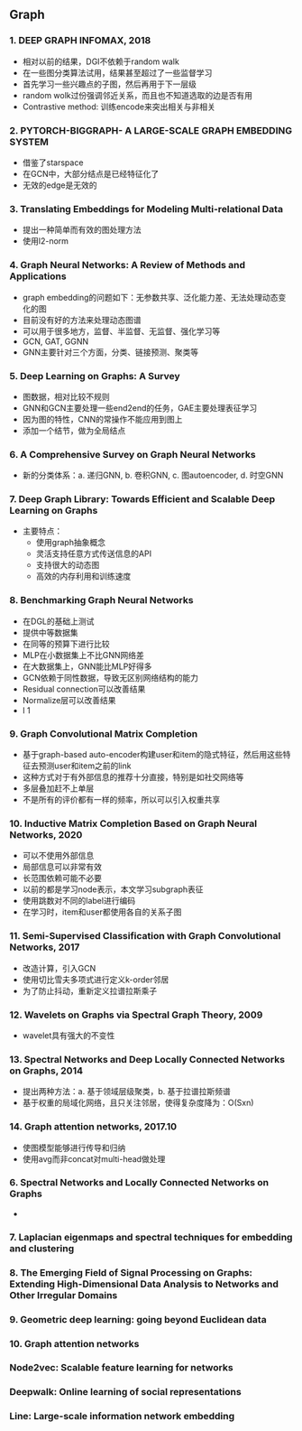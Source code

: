 ## Graph

### 1. DEEP GRAPH INFOMAX, 2018
- 相对以前的结果，DGI不依赖于random walk
- 在一些图分类算法试用，结果甚至超过了一些监督学习
- 首先学习一些兴趣点的子图，然后再用于下一层级
- random wolk过份强调邻近关系，而且也不知道选取的边是否有用
- Contrastive method: 训练encode来突出相关与非相关

### 2. PYTORCH-BIGGRAPH- A LARGE-SCALE GRAPH EMBEDDING SYSTEM
- 借鉴了starspace
- 在GCN中，大部分结点是已经特征化了
- 无效的edge是无效的

### 3. Translating Embeddings for Modeling Multi-relational Data
- 提出一种简单而有效的图处理方法
- 使用l2-norm

### 4. Graph Neural Networks: A Review of Methods and Applications
- graph embedding的问题如下：无参数共享、泛化能力差、无法处理动态变化的图
- 目前没有好的方法来处理动态图谱
- 可以用于很多地方，监督、半监督、无监督、强化学习等
- GCN, GAT, GGNN
- GNN主要针对三个方面，分类、链接预测、聚类等

### 5. Deep Learning on Graphs: A Survey
- 图数据，相对比较不规则
- GNN和GCN主要处理一些end2end的任务，GAE主要处理表征学习
- 因为图的特性，CNN的常操作不能应用到图上
- 添加一个结节，做为全局结点

### 6. A Comprehensive Survey on Graph Neural Networks
- 新的分类体系：a. 递归GNN, b. 卷积GNN, c. 图autoencoder, d. 时空GNN

### 7. Deep Graph Library: Towards Efficient and Scalable Deep Learning on Graphs
- 主要特点：
    - 使用graph抽象概念
    - 灵活支持任意方式传送信息的API
    - 支持很大的动态图
    - 高效的内存利用和训练速度

### 8. Benchmarking Graph Neural Networks
- 在DGL的基础上测试
- 提供中等数据集
- 在同等的预算下进行比较
- MLP在小数据集上不比GNN网络差
- 在大数据集上，GNN能比MLP好得多
- GCN依赖于同性数据，导致无区别网络结构的能力
- Residual connection可以改善结果
- Normalize层可以改善结果
- l 1 

### 9. Graph Convolutional Matrix Completion
- 基于graph-based auto-encoder构建user和item的隐式特征，然后用这些特征去预测user和item之前的link
- 这种方式对于有外部信息的推荐十分直接，特别是如社交网络等
- 多层叠加赶不上单层
- 不是所有的评价都有一样的频率，所以可以引入权重共享

### 10. Inductive Matrix Completion Based on Graph Neural Networks, 2020
- 可以不使用外部信息
- 局部信息可以非常有效
- 长范围依赖可能不必要
- 以前的都是学习node表示，本文学习subgraph表征
- 使用跳数对不同的label进行编码
- 在学习时，item和user都使用各自的关系子图

### 11. Semi-Supervised Classification with Graph Convolutional Networks, 2017
- 改造计算，引入GCN
- 使用切比雪夫多项式进行定义k-order邻居
- 为了防止抖动，重新定义拉谱拉斯乘子

### 12. Wavelets on Graphs via Spectral Graph Theory, 2009
- wavelet具有强大的不变性

### 13. Spectral Networks and Deep Locally Connected Networks on Graphs, 2014
- 提出两种方法：a. 基于领域层级聚类，b. 基于拉谱拉斯频谱
- 基于权重的局域化网络，且只关注邻居，使得复杂度降为：O(Sxn)

### 14. Graph attention networks, 2017.10
- 使图模型能够进行传导和归纳
- 使用avg而非concat对multi-head做处理

### 6. Spectral Networks and Locally Connected Networks on Graphs
- 

### 7. Laplacian eigenmaps and spectral techniques for embedding and clustering

### 8. The Emerging Field of Signal Processing on Graphs: Extending High-Dimensional Data Analysis to Networks and Other Irregular Domains

### 9. Geometric deep learning: going beyond Euclidean data

### 10. Graph attention networks

### Node2vec: Scalable feature learning for networks

### Deepwalk: Online learning of social representations

### Line: Large-scale information network embedding


